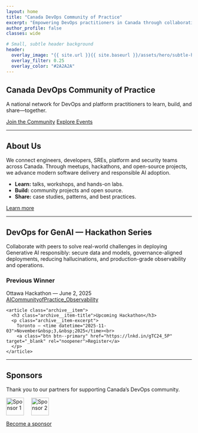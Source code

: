```yaml
---
layout: home
title: "Canada DevOps Community of Practice"
excerpt: "Empowering DevOps practitioners in Canada through collaboration and innovation."
author_profile: false
classes: wide

# Small, subtle header background
header:
  overlay_image: "{{ site.url }}{{ site.baseurl }}/assets/hero/subtle-header-gradient-texture.svg"
  overlay_filter: 0.25
  overlay_color: "#2A2A2A"
---
```


<!-- Intro / value prop -->
<section class="hero" aria-labelledby="intro-heading">
  <h1 id="intro-heading">Canada DevOps Community of Practice</h1>
  <p class="page__lead">
    A national network for DevOps and platform practitioners to learn, build, and share—together.
  </p>

  <p>
    <a class="btn btn--primary" href="{{ site.baseurl }}/join/">Join the Community</a>
    <a class="btn" href="{{ site.baseurl }}/events/">Explore Events</a>
  </p>
</section>

<hr>

<!-- About -->
<section aria-labelledby="about-heading" class="mm-block">
  <h2 id="about-heading">About Us</h2>
  <p>
    We connect engineers, developers, SREs, platform and security teams across Canada. Through meetups,
    hackathons, and open-source projects, we advance modern software delivery and responsible AI adoption.
  </p>
  <ul>
    <li><strong>Learn:</strong> talks, workshops, and hands-on labs.</li>
    <li><strong>Build:</strong> community projects and open source.</li>
    <li><strong>Share:</strong> case studies, patterns, and best practices.</li>
  </ul>
  <p><a class="btn" href="{{ site.baseurl }}/about/">Learn more</a></p>
</section>

<hr>

<!-- Hackathon series -->
<section aria-labelledby="hackathon-heading" class="mm-block">
  <h2 id="hackathon-heading">DevOps for GenAI — Hackathon Series</h2>
  <p>
    Collaborate with peers to solve real-world challenges in deploying Generative AI responsibly:
    secure data and models, governance-aligned deployments, reducing hallucinations, and
    production-grade observability and operations.
  </p>

  <div class="feature__wrapper">
    <article class="archive__item">
      <h3 class="archive__item-title">Previous Winner</h3>
      <p class="archive__item-excerpt">
        Ottawa Hackathon — <time datetime="2025-06-02">June&nbsp;2,&nbsp;2025</time><br>
        <a href="https://github.com/CanadaDevOpsCommunity2025/AICommunityofPractice_Observability">
          AICommunityofPractice_Observability
        </a>
      </p>
    </article>

    <article class="archive__item">
      <h3 class="archive__item-title">Upcoming Hackathon</h3>
      <p class="archive__item-excerpt">
        Toronto — <time datetime="2025-11-03">November&nbsp;3,&nbsp;2025</time><br>
        <a class="btn btn--primary" href="https://lnkd.in/gTC24_5P" target="_blank" rel="noopener">Register</a>
      </p>
    </article>
  </div>
</section>

<hr>

<!-- Sponsors -->
<section aria-labelledby="sponsors-heading" class="mm-block">
  <h2 id="sponsors-heading">Sponsors</h2>
  <p>Thank you to our partners for supporting Canada’s DevOps community.</p>
  <div class="logo-row" role="list" aria-label="Sponsor logos" style="display:flex;flex-wrap:wrap;gap:20px;align-items:center;">
    <img role="listitem" src="{{ site.baseurl }}/assets/sponsor1.png" alt="Sponsor 1" style="height:48px;">
    <img role="listitem" src="{{ site.baseurl }}/assets/sponsor2.png" alt="Sponsor 2" style="height:48px;">
  </div>
  <p><a class="btn" href="{{ site.baseurl }}/sponsors/">Become a sponsor</a></p>
</section>
